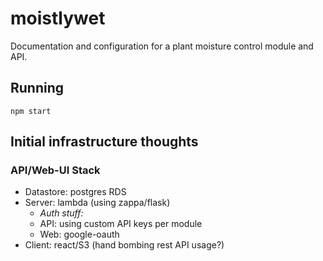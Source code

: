 # moistlywet
Documentation and configuration for a plant moisture control module and API.

## Running 
`npm start`

## Initial infrastructure thoughts

### API/Web-UI Stack
- Datastore: postgres RDS
- Server: lambda (using zappa/flask)
     - *Auth stuff:*
     - API: using custom API keys per module
     - Web: google-oauth
- Client: react/S3 (hand bombing rest API usage?)

